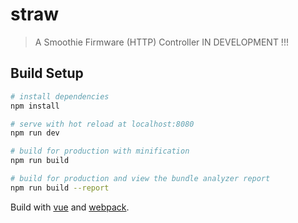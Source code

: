 # straw

> A Smoothie Firmware (HTTP) Controller
> IN DEVELOPMENT !!!

## Build Setup

``` bash
# install dependencies
npm install

# serve with hot reload at localhost:8080
npm run dev

# build for production with minification
npm run build

# build for production and view the bundle analyzer report
npm run build --report
```

Build with [vue](http://vuejs.github.io/) and [webpack](http://vuejs-templates.github.io/webpack/).
